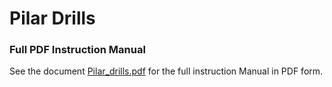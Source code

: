 # Pilar Drills

### Full PDF Instruction Manual
See the document [Pilar_drills.pdf](../manuals/Pilar_drills.pdf) for the full instruction Manual in PDF form.

